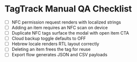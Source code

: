 # TagTrack Manual QA Checklist

- [ ] NFC permission request renders with localized strings
- [ ] Adding an item requires an NFC scan on device
- [ ] Duplicate NFC tags surface the modal with open item CTA
- [ ] Cloud backup toggle defaults to OFF
- [ ] Hebrew locale renders RTL layout correctly
- [ ] Deleting an item frees the tag for reuse
- [ ] Export flow generates JSON and CSV payloads
